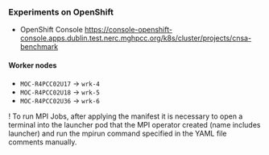 ### Experiments on OpenShift

- OpenShift Console https://console-openshift-console.apps.dublin.test.nerc.mghpcc.org/k8s/cluster/projects/cnsa-benchmark

#### Worker nodes
- `MOC-R4PCC02U17` -> `wrk-4`
- `MOC-R4PCC02U18` -> `wrk-5`
- `MOC-R4PCC02U36` -> `wrk-6`

! To run MPI Jobs, after applying the manifest it is necessary to open a terminal into the
launcher pod that the MPI operator created (name includes launcher) and run the mpirun command
specified in the YAML file comments manually. 